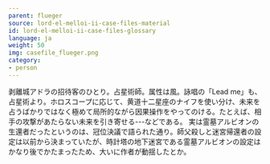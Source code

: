 ```yaml
---
parent: flueger
source: lord-el-melloi-ii-case-files-material
id: lord-el-melloi-ii-case-files-glossary
language: ja
weight: 50
img: casefile_flueger.png
category:
- person
---
```


剥離城アドラの招待客のひとり。占星術師。属性は風。詠唱の「Lead me」も、占星術より。ホロスコープに応じて、黄道十二星座のナイフを使い分け、未来を占うばかりではなく極めて局所的ながら因果操作をやってのける。たとえば、相手の攻撃があたらない未来を引き寄せる---などである。
実は霊墓アルビオンの生還者だったというのは、冠位決議で語られた通り。師父殺しと迷宮帰還者の設定は以前から決まっていたが、時計塔の地下迷宮である霊墓アルビオンの設定はかなり後でかたまったため、大いに作者が動揺したとか。
